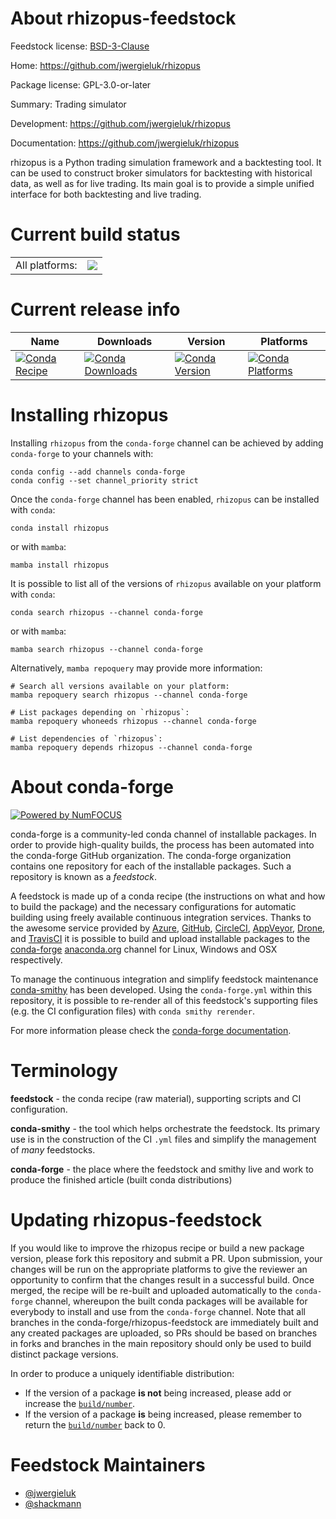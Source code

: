 About rhizopus-feedstock
========================

Feedstock license: [BSD-3-Clause](https://github.com/conda-forge/rhizopus-feedstock/blob/main/LICENSE.txt)

Home: https://github.com/jwergieluk/rhizopus

Package license: GPL-3.0-or-later

Summary: Trading simulator

Development: https://github.com/jwergieluk/rhizopus

Documentation: https://github.com/jwergieluk/rhizopus

rhizopus is a Python trading simulation framework and a backtesting tool.
It can be used to construct broker simulators for backtesting with
historical data, as well as for live trading. Its main goal is to provide a
simple unified interface for both backtesting and live trading.


Current build status
====================


<table><tr><td>All platforms:</td>
    <td>
      <a href="https://dev.azure.com/conda-forge/feedstock-builds/_build/latest?definitionId=13995&branchName=main">
        <img src="https://dev.azure.com/conda-forge/feedstock-builds/_apis/build/status/rhizopus-feedstock?branchName=main">
      </a>
    </td>
  </tr>
</table>

Current release info
====================

| Name | Downloads | Version | Platforms |
| --- | --- | --- | --- |
| [![Conda Recipe](https://img.shields.io/badge/recipe-rhizopus-green.svg)](https://anaconda.org/conda-forge/rhizopus) | [![Conda Downloads](https://img.shields.io/conda/dn/conda-forge/rhizopus.svg)](https://anaconda.org/conda-forge/rhizopus) | [![Conda Version](https://img.shields.io/conda/vn/conda-forge/rhizopus.svg)](https://anaconda.org/conda-forge/rhizopus) | [![Conda Platforms](https://img.shields.io/conda/pn/conda-forge/rhizopus.svg)](https://anaconda.org/conda-forge/rhizopus) |

Installing rhizopus
===================

Installing `rhizopus` from the `conda-forge` channel can be achieved by adding `conda-forge` to your channels with:

```
conda config --add channels conda-forge
conda config --set channel_priority strict
```

Once the `conda-forge` channel has been enabled, `rhizopus` can be installed with `conda`:

```
conda install rhizopus
```

or with `mamba`:

```
mamba install rhizopus
```

It is possible to list all of the versions of `rhizopus` available on your platform with `conda`:

```
conda search rhizopus --channel conda-forge
```

or with `mamba`:

```
mamba search rhizopus --channel conda-forge
```

Alternatively, `mamba repoquery` may provide more information:

```
# Search all versions available on your platform:
mamba repoquery search rhizopus --channel conda-forge

# List packages depending on `rhizopus`:
mamba repoquery whoneeds rhizopus --channel conda-forge

# List dependencies of `rhizopus`:
mamba repoquery depends rhizopus --channel conda-forge
```


About conda-forge
=================

[![Powered by
NumFOCUS](https://img.shields.io/badge/powered%20by-NumFOCUS-orange.svg?style=flat&colorA=E1523D&colorB=007D8A)](https://numfocus.org)

conda-forge is a community-led conda channel of installable packages.
In order to provide high-quality builds, the process has been automated into the
conda-forge GitHub organization. The conda-forge organization contains one repository
for each of the installable packages. Such a repository is known as a *feedstock*.

A feedstock is made up of a conda recipe (the instructions on what and how to build
the package) and the necessary configurations for automatic building using freely
available continuous integration services. Thanks to the awesome service provided by
[Azure](https://azure.microsoft.com/en-us/services/devops/), [GitHub](https://github.com/),
[CircleCI](https://circleci.com/), [AppVeyor](https://www.appveyor.com/),
[Drone](https://cloud.drone.io/welcome), and [TravisCI](https://travis-ci.com/)
it is possible to build and upload installable packages to the
[conda-forge](https://anaconda.org/conda-forge) [anaconda.org](https://anaconda.org/)
channel for Linux, Windows and OSX respectively.

To manage the continuous integration and simplify feedstock maintenance
[conda-smithy](https://github.com/conda-forge/conda-smithy) has been developed.
Using the ``conda-forge.yml`` within this repository, it is possible to re-render all of
this feedstock's supporting files (e.g. the CI configuration files) with ``conda smithy rerender``.

For more information please check the [conda-forge documentation](https://conda-forge.org/docs/).

Terminology
===========

**feedstock** - the conda recipe (raw material), supporting scripts and CI configuration.

**conda-smithy** - the tool which helps orchestrate the feedstock.
                   Its primary use is in the construction of the CI ``.yml`` files
                   and simplify the management of *many* feedstocks.

**conda-forge** - the place where the feedstock and smithy live and work to
                  produce the finished article (built conda distributions)


Updating rhizopus-feedstock
===========================

If you would like to improve the rhizopus recipe or build a new
package version, please fork this repository and submit a PR. Upon submission,
your changes will be run on the appropriate platforms to give the reviewer an
opportunity to confirm that the changes result in a successful build. Once
merged, the recipe will be re-built and uploaded automatically to the
`conda-forge` channel, whereupon the built conda packages will be available for
everybody to install and use from the `conda-forge` channel.
Note that all branches in the conda-forge/rhizopus-feedstock are
immediately built and any created packages are uploaded, so PRs should be based
on branches in forks and branches in the main repository should only be used to
build distinct package versions.

In order to produce a uniquely identifiable distribution:
 * If the version of a package **is not** being increased, please add or increase
   the [``build/number``](https://docs.conda.io/projects/conda-build/en/latest/resources/define-metadata.html#build-number-and-string).
 * If the version of a package **is** being increased, please remember to return
   the [``build/number``](https://docs.conda.io/projects/conda-build/en/latest/resources/define-metadata.html#build-number-and-string)
   back to 0.

Feedstock Maintainers
=====================

* [@jwergieluk](https://github.com/jwergieluk/)
* [@shackmann](https://github.com/shackmann/)

